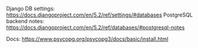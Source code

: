 Django DB settings: https://docs.djangoproject.com/en/5.2/ref/settings/#databases
PostgreSQL backend notes: https://docs.djangoproject.com/en/5.2/ref/databases/#postgresql-notes

Docs: https://www.psycopg.org/psycopg3/docs/basic/install.html